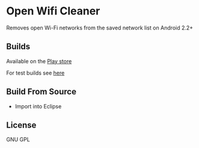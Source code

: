 # Open Wifi Cleaner #
Removes open Wi-Fi networks from the saved network list on Android 2.2+

## Builds ##
Available on the [Play store](https://play.google.com/store/apps/details?id=com.dje.openwifinetworkremover)

For test builds see [here](https://github.com/duncanje/android-open-wifi-network-remover/wiki/Play-Store-Test-Builds)

## Build From Source ##
* Import into Eclipse

## License ##
GNU GPL
